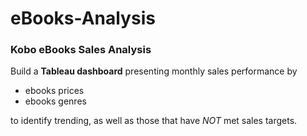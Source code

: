 # eBooks-Analysis
### Kobo eBooks Sales Analysis


Build a **Tableau dashboard** presenting monthly sales performance by 

- ebooks prices  
- ebooks genres 

to identify trending, as well as those that have *NOT* met sales targets.

